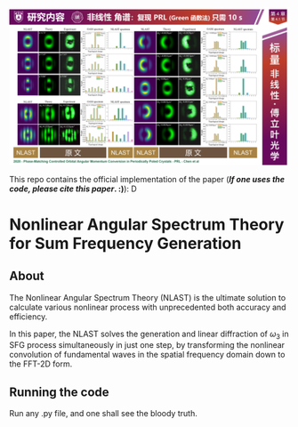 ![fig](https://raw.githubusercontent.com/ChenZhu-Xie/NLAST/master/img/cover3.png)

This repo contains the official implementation of the paper (**_If one uses the code, please cite this paper_. :)**):
D
# Nonlinear Angular Spectrum Theory for Sum Frequency Generation
<!-- [^_^]: # (![illustration](Optica.jpg))
[>_>]: # (这个注释可分段，但似乎不能有 “图片链接格式”，上一个注释反之)
这个 html 的注释，就既可以 图片链接 ![illustration](Optica.jpg)，又可以 分段 -->

## About
The Nonlinear Angular Spectrum Theory (NLAST) is the ultimate solution to calculate various nonlinear process with unprecedented both accuracy and efficiency.

In this paper, the NLAST solves the generation and linear diffraction of $\omega_3$ in SFG process simultaneously in just one step, by transforming the nonlinear convolution of fundamental waves in the spatial frequency domain down to the FFT-2D form.

## Running the code
Run any .py file, and one shall see the bloody truth.
